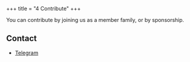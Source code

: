 +++
title = "4 Contribute"
+++

You can contribute by joining us as a member family, or by sponsorship.

## Contact
- [Telegram](https://t.me/+yp-oEsb8QuViZGUx)
